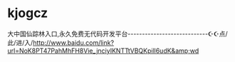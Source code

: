 # kjogcz
大中国仙踪林入口,永久免费无代码开发平台----------------------------☪☪点/此/进/入/http://www.baidu.com/link?url=NoK8PT47PahMhFH8Vie_jnciyIKNTTtVBQKpill6udK&amp;wd
